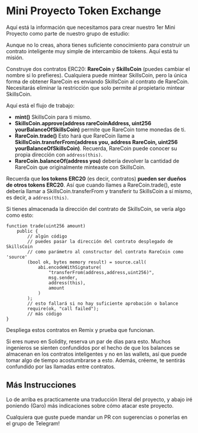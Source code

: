 # Mini Proyecto Token Exchange

Aquí está la información que necesitamos para crear nuestro 1er Mini Proyecto como parte de nuestro grupo de estudio:

Aunque no lo creas, ahora tienes suficiente conocimiento para construir un contrato inteligente muy simple de intercambio de tokens. Aquí está tu misión.

Construye dos contratos ERC20: **RareCoin** y **SkillsCoin** (puedes cambiar el nombre si lo prefieres). Cualquiera puede mintear SkillsCoin, pero la única forma de obtener RareCoin es enviando SkillsCoin al contrato de RareCoin. Necesitarás eliminar la restricción que solo permite al propietario mintear SkillsCoin.

Aquí está el flujo de trabajo:

- **mint()** SkillsCoin para ti mismo.
- **SkillsCoin.approve(address rareCoinAddress, uint256 yourBalanceOfSkillsCoin)** permite que RareCoin tome monedas de ti.
- **RareCoin.trade()** Esto hará que RareCoin llame a **SkillsCoin.transferFrom(address you, address RareCoin, uint256 yourBalanceOfSkillsCoin)**. Recuerda, RareCoin puede conocer su propia dirección con `address(this)`.
- **RareCoin.balanceOf(address you)** debería devolver la cantidad de RareCoin que originalmente minteaste con SkillsCoin.

Recuerda que **los tokens ERC20** (es decir, contratos) **pueden ser dueños de otros tokens ERC20**. Así que cuando llames a RareCoin.trade(), este debería llamar a SkillsCoin.transferFrom y transferir tu SkillsCoin a sí mismo, es decir, a `address(this)`.

Si tienes almacenada la dirección del contrato de SkillsCoin, se vería algo como esto:

```solidity
function trade(uint256 amount)
    public {
        // algún código
        // puedes pasar la dirección del contrato desplegado de SkillsCoin
        // como parámetro al constructor del contrato RareCoin como 'source'
        (bool ok, bytes memory result) = source.call(
            abi.encodeWithSignature(
                "transferFrom(address,address,uint256)",
                msg.sender,
                address(this),
                amount
            )
        );
        // esto fallará si no hay suficiente aprobación o balance
        require(ok, "call failed");
        // más código
}
```

Despliega estos contratos en Remix y prueba que funcionan.

Si eres nuevo en Solidity, reserva un par de días para esto. Muchos ingenieros se sienten confundidos por el hecho de que los balances se almacenan en los contratos inteligentes y no en las wallets, así que puede tomar algo de tiempo acostumbrarse a esto. Además, créeme, te sentirás confundido por las llamadas entre contratos.

## Más Instrucciones

Lo de arriba es practicamente una traducción literal del proyecto, y abajo iré poniendo (Garo) más indicaciones sobre cómo atacar este proyecto.

Cualquiera que guste puede mandar un PR con sugerencias o ponerlas en el grupo de Telegram!
